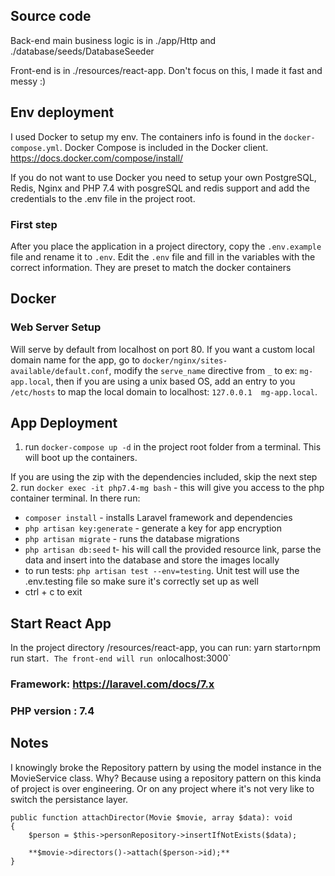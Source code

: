 ## Source code
Back-end main business logic is in ./app/Http and ./database/seeds/DatabaseSeeder

Front-end is in ./resources/react-app. Don't focus on this, I made it fast and messy :)

## Env deployment
I used Docker to setup my env. The containers info is found in the `docker-compose.yml`.
Docker Compose is included in the Docker client. https://docs.docker.com/compose/install/

If you do not want to use Docker you need to setup your own PostgreSQL, Redis, Nginx and PHP 7.4 with posgreSQL and redis support and add the credentials
to the .env file in the project root.

### First step
After you place the application in a project directory, copy the `.env.example` file and rename it to `.env`.
Edit the `.env` file and  fill in the variables with the correct information. They are preset to match the docker containers

## Docker
### Web Server Setup
Will serve by default from localhost on port 80.
If you want a custom local domain name for the app, go to `docker/nginx/sites-available/default.conf`,
modify the `serve_name` directive from `_` to ex: `mg-app.local`, then if you are using a unix based OS, add an
entry to you `/etc/hosts` to map the local domain to localhost: `127.0.0.1  mg-app.local`.

## App Deployment
1. run `docker-compose up -d` in the project root folder from a terminal. This will boot up the containers.

If you are using the zip with the dependencies included, skip the next step
2. run `docker exec -it php7.4-mg bash`  - this will give you access to the php container terminal. In there run:
 - `composer install` - installs Laravel framework and dependencies
 - `php artisan key:generate` - generate a key for app encryption
 - `php artisan migrate` - runs the database migrations
 - `php artisan db:seed` t- his will call the provided resource link, parse the data and insert into the database and store the images locally
 - to run tests: `php artisan test --env=testing`. Unit test will use  the .env.testing file so make sure it's correctly set up as well
 - ctrl + c to exit

## Start React App
In the project directory /resources/react-app, you can run: yarn start` or `npm run start` .
The front-end will run on `localhost:3000`

### Framework: https://laravel.com/docs/7.x
### PHP version : 7.4

## Notes
I knowingly broke the Repository pattern by using the model instance in the MovieService class. Why?
Because using a repository pattern on this kinda of project is over engineering. Or on any project where it's not very like to switch the persistance layer.


    public function attachDirector(Movie $movie, array $data): void
    {
        $person = $this->personRepository->insertIfNotExists($data);

        **$movie->directors()->attach($person->id);**
    }



